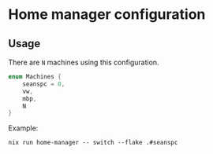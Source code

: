 # Home manager configuration

## Usage

There are `N` machines using this configuration.

```c
enum Machines {
    seanspc = 0,
    vw,
    mbp,
    N
}

```

Example:

```
nix run home-manager -- switch --flake .#seanspc
```
